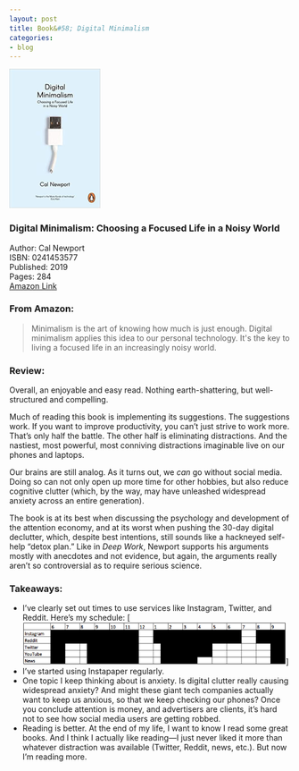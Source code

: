 ```yaml
---
layout: post
title: Book&#58; Digital Minimalism
categories:
- blog
---
```


[<img src="/DigitalMinimalism.jpg" width="163" height="249">](https://www.amazon.com/gp/product/0241453577/ref=as_li_tl?ie=UTF8&camp=1789&creative=9325&creativeASIN=0241453577&linkCode=as2&tag=tmstsn-20&linkId=5b13dbf71be012d42810facca0e84112)

### Digital Minimalism: Choosing a Focused Life in a Noisy World
Author: Cal Newport  
ISBN: 0241453577  
Published: 2019  
Pages: 284  
<a target="_blank" href="https://www.amazon.com/gp/product/0241453577/ref=as_li_tl?ie=UTF8&camp=1789&creative=9325&creativeASIN=0241453577&linkCode=as2&tag=tmstsn-20&linkId=5b13dbf71be012d42810facca0e84112">Amazon Link</a><img src="//ir-na.amazon-adsystem.com/e/ir?t=tmstsn-20&l=am2&o=1&a=0241453577" width="1" height="1" border="0" alt="" style="border:none !important; margin:0px !important;" />

### From Amazon:
> Minimalism is the art of knowing how much is just enough. Digital minimalism applies this idea to our personal technology. It's the key to living a focused life in an increasingly noisy world.

### Review:
Overall, an enjoyable and easy read. Nothing earth-shattering, but well-structured and compelling. 

Much of reading this book is implementing its suggestions. The suggestions work. If you want to improve productivity, you can’t just strive to work more. That’s only half the battle. The other half is eliminating distractions. And the nastiest, most powerful, most conniving distractions imaginable live on our phones and laptops. 

Our brains are still analog. As it turns out, we *can* go without social media. Doing so can not only open up more time for other hobbies, but also reduce cognitive clutter (which, by the way, may have unleashed widespread anxiety across an entire generation).

The book is at its best when discussing the psychology and development of the attention economy, and at its worst when pushing the 30-day digital declutter, which, despite best intentions, still sounds like a hackneyed self-help “detox plan.” Like in *Deep Work*, Newport supports his arguments mostly with anecdotes and not evidence, but again, the arguments really aren’t so controversial as to require serious science.

### Takeaways:

* I’ve clearly set out times to use services like Instagram, Twitter, and Reddit. Here’s my schedule:
[<img src="/Schedule.png" width="472" height="76">]
* I’ve started using Instapaper regularly. 
* One topic I keep thinking about is anxiety. Is digital clutter really causing widespread anxiety? And might these giant tech companies actually want to keep us anxious, so that we keep checking our phones? Once you conclude attention is money, and advertisers are clients, it’s hard not to see how social media users are getting robbed.
* Reading is better. At the end of my life, I want to know I read some great books. And I think I actually like reading—I just never liked it more than whatever distraction was available (Twitter, Reddit, news, etc.). But now I’m reading more.
